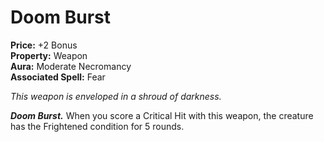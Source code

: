 # Doom Burst

**Price:** +2 Bonus  
**Property:** Weapon  
**Aura:** Moderate Necromancy  
**Associated Spell:** Fear  

*This weapon is enveloped in a shroud of darkness.*

***Doom Burst.*** When you score a Critical Hit with this weapon, the creature has the Frightened condition for 5 rounds.